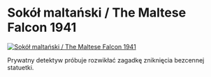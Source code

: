 Sokół maltański / The Maltese Falcon 1941 
=============
[![Sokół maltański / The Maltese Falcon 1941 ](http://vidos.pl/images/player.gif)](http://vidos.pl/sokol-maltanski-the-maltese-falcon-1941)

 Prywatny detektyw próbuje rozwikłać zagadkę zniknięcia bezcennej statuetki.
